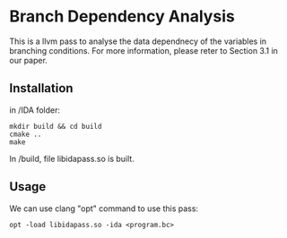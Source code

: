 Branch Dependency Analysis
=============================================================================================================

This is a llvm pass to analyse the data dependnecy of the variables in branching conditions.
For more information, please reter to Section 3.1 in our paper.

## Installation
in /IDA folder:
```
mkdir build && cd build
cmake ..
make
```

In /build, file libidapass.so is built.

## Usage
We can use clang "opt" command to use this pass:
```
opt -load libidapass.so -ida <program.bc>
```